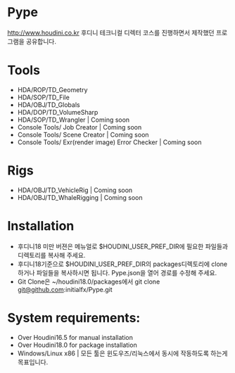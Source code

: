 # Pype
http://www.houdini.co.kr 후디니 테크니컬 디렉터 코스를 진행하면서 제작했던 프로그램을 공유합니다.  

# Tools
* HDA/ROP/TD_Geometry
* HDA/SOP/TD_File
* HDA/OBJ/TD_Globals
* HDA/DOP/TD_VolumeSharp
* HDA/SOP/TD_Wrangler | Coming soon
* Console Tools/ Job Creator | Coming soon
* Console Tools/ Scene Creator | Coming soon
* Console Tools/ Exr(render image) Error Checker | Coming soon

# Rigs
* HDA/OBJ/TD_VehicleRig | Coming soon
* HDA/OBJ/TD_WhaleRigging | Coming soon

# Installation
* 후디니18 미만 버젼은 메뉴얼로 $HOUDINI_USER_PREF_DIR에 필요한 파일들과 디렉토리를 복사해 주세요.
* 후디니18기준으로 $HOUDINI_USER_PREF_DIR의 packages디렉토리에 clone하거나 파일들을 복사하시면 됩니다. Pype.json을 열어 경로를 수정해 주세요.
* Git Clone은 ~/houdini18.0/packages에서 git clone git@github.com:initialfx/Pype.git 

# System requirements:
* Over Houdini16.5 for manual installation
* Over Houdini18.0 for package installation
* Windows/Linux x86 | 모든 툴은 윈도우즈/리눅스에서 동시에 작동하도록 하는게 목표입니다.
